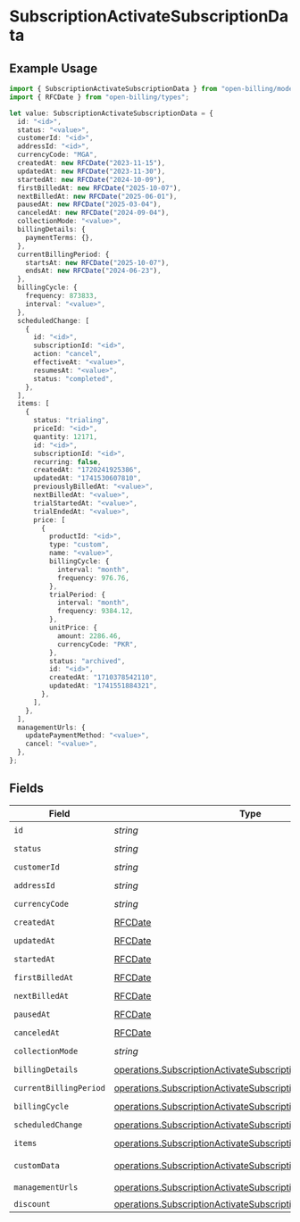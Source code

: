 # SubscriptionActivateSubscriptionData

## Example Usage

```typescript
import { SubscriptionActivateSubscriptionData } from "open-billing/models/operations";
import { RFCDate } from "open-billing/types";

let value: SubscriptionActivateSubscriptionData = {
  id: "<id>",
  status: "<value>",
  customerId: "<id>",
  addressId: "<id>",
  currencyCode: "MGA",
  createdAt: new RFCDate("2023-11-15"),
  updatedAt: new RFCDate("2023-11-30"),
  startedAt: new RFCDate("2024-10-09"),
  firstBilledAt: new RFCDate("2025-10-07"),
  nextBilledAt: new RFCDate("2025-06-01"),
  pausedAt: new RFCDate("2025-03-04"),
  canceledAt: new RFCDate("2024-09-04"),
  collectionMode: "<value>",
  billingDetails: {
    paymentTerms: {},
  },
  currentBillingPeriod: {
    startsAt: new RFCDate("2025-10-07"),
    endsAt: new RFCDate("2024-06-23"),
  },
  billingCycle: {
    frequency: 873833,
    interval: "<value>",
  },
  scheduledChange: [
    {
      id: "<id>",
      subscriptionId: "<id>",
      action: "cancel",
      effectiveAt: "<value>",
      resumesAt: "<value>",
      status: "completed",
    },
  ],
  items: [
    {
      status: "trialing",
      priceId: "<id>",
      quantity: 12171,
      id: "<id>",
      subscriptionId: "<id>",
      recurring: false,
      createdAt: "1720241925386",
      updatedAt: "1741530607810",
      previouslyBilledAt: "<value>",
      nextBilledAt: "<value>",
      trialStartedAt: "<value>",
      trialEndedAt: "<value>",
      price: [
        {
          productId: "<id>",
          type: "custom",
          name: "<value>",
          billingCycle: {
            interval: "month",
            frequency: 976.76,
          },
          trialPeriod: {
            interval: "month",
            frequency: 9384.12,
          },
          unitPrice: {
            amount: 2286.46,
            currencyCode: "PKR",
          },
          status: "archived",
          id: "<id>",
          createdAt: "1710378542110",
          updatedAt: "1741551884321",
        },
      ],
    },
  ],
  managementUrls: {
    updatePaymentMethod: "<value>",
    cancel: "<value>",
  },
};
```

## Fields

| Field                                                                                                                                              | Type                                                                                                                                               | Required                                                                                                                                           | Description                                                                                                                                        |
| -------------------------------------------------------------------------------------------------------------------------------------------------- | -------------------------------------------------------------------------------------------------------------------------------------------------- | -------------------------------------------------------------------------------------------------------------------------------------------------- | -------------------------------------------------------------------------------------------------------------------------------------------------- |
| `id`                                                                                                                                               | *string*                                                                                                                                           | :heavy_check_mark:                                                                                                                                 | N/A                                                                                                                                                |
| `status`                                                                                                                                           | *string*                                                                                                                                           | :heavy_check_mark:                                                                                                                                 | N/A                                                                                                                                                |
| `customerId`                                                                                                                                       | *string*                                                                                                                                           | :heavy_check_mark:                                                                                                                                 | N/A                                                                                                                                                |
| `addressId`                                                                                                                                        | *string*                                                                                                                                           | :heavy_check_mark:                                                                                                                                 | N/A                                                                                                                                                |
| `currencyCode`                                                                                                                                     | *string*                                                                                                                                           | :heavy_check_mark:                                                                                                                                 | N/A                                                                                                                                                |
| `createdAt`                                                                                                                                        | [RFCDate](../../types/rfcdate.md)                                                                                                                  | :heavy_check_mark:                                                                                                                                 | N/A                                                                                                                                                |
| `updatedAt`                                                                                                                                        | [RFCDate](../../types/rfcdate.md)                                                                                                                  | :heavy_check_mark:                                                                                                                                 | N/A                                                                                                                                                |
| `startedAt`                                                                                                                                        | [RFCDate](../../types/rfcdate.md)                                                                                                                  | :heavy_check_mark:                                                                                                                                 | N/A                                                                                                                                                |
| `firstBilledAt`                                                                                                                                    | [RFCDate](../../types/rfcdate.md)                                                                                                                  | :heavy_check_mark:                                                                                                                                 | N/A                                                                                                                                                |
| `nextBilledAt`                                                                                                                                     | [RFCDate](../../types/rfcdate.md)                                                                                                                  | :heavy_check_mark:                                                                                                                                 | N/A                                                                                                                                                |
| `pausedAt`                                                                                                                                         | [RFCDate](../../types/rfcdate.md)                                                                                                                  | :heavy_check_mark:                                                                                                                                 | N/A                                                                                                                                                |
| `canceledAt`                                                                                                                                       | [RFCDate](../../types/rfcdate.md)                                                                                                                  | :heavy_check_mark:                                                                                                                                 | N/A                                                                                                                                                |
| `collectionMode`                                                                                                                                   | *string*                                                                                                                                           | :heavy_check_mark:                                                                                                                                 | N/A                                                                                                                                                |
| `billingDetails`                                                                                                                                   | [operations.SubscriptionActivateSubscriptionBillingDetails](../../models/operations/subscriptionactivatesubscriptionbillingdetails.md)             | :heavy_check_mark:                                                                                                                                 | N/A                                                                                                                                                |
| `currentBillingPeriod`                                                                                                                             | [operations.SubscriptionActivateSubscriptionCurrentBillingPeriod](../../models/operations/subscriptionactivatesubscriptioncurrentbillingperiod.md) | :heavy_check_mark:                                                                                                                                 | N/A                                                                                                                                                |
| `billingCycle`                                                                                                                                     | [operations.SubscriptionActivateSubscriptionBillingCycle](../../models/operations/subscriptionactivatesubscriptionbillingcycle.md)                 | :heavy_check_mark:                                                                                                                                 | N/A                                                                                                                                                |
| `scheduledChange`                                                                                                                                  | [operations.SubscriptionActivateSubscriptionScheduledChange](../../models/operations/subscriptionactivatesubscriptionscheduledchange.md)[]         | :heavy_check_mark:                                                                                                                                 | N/A                                                                                                                                                |
| `items`                                                                                                                                            | [operations.SubscriptionActivateSubscriptionItems](../../models/operations/subscriptionactivatesubscriptionitems.md)[]                             | :heavy_check_mark:                                                                                                                                 | N/A                                                                                                                                                |
| `customData`                                                                                                                                       | [operations.SubscriptionActivateSubscriptionCustomData](../../models/operations/subscriptionactivatesubscriptioncustomdata.md)                     | :heavy_minus_sign:                                                                                                                                 | Any valid JSON value                                                                                                                               |
| `managementUrls`                                                                                                                                   | [operations.SubscriptionActivateSubscriptionManagementUrls](../../models/operations/subscriptionactivatesubscriptionmanagementurls.md)             | :heavy_check_mark:                                                                                                                                 | N/A                                                                                                                                                |
| `discount`                                                                                                                                         | [operations.SubscriptionActivateSubscriptionDiscount](../../models/operations/subscriptionactivatesubscriptiondiscount.md)                         | :heavy_minus_sign:                                                                                                                                 | N/A                                                                                                                                                |